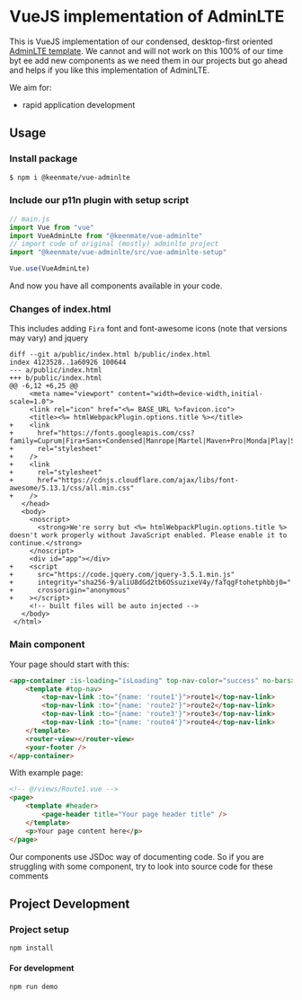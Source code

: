 # VueJS implementation of AdminLTE

This is VueJS implementation of our condensed, desktop-first oriented [AdminLTE template](/keenmate/AdminLTE).
We cannot and will not work on this 100% of our time byt ee add new components as we need them in our projects but go ahead and helps if you like this implementation of AdminLTE.

We aim for:

- rapid application development

## Usage

### Install package

```sh
$ npm i @keenmate/vue-adminlte
```

### Include our p11n plugin with setup script

```javascript
// main.js
import Vue from "vue"
import VueAdminLte from "@keenmate/vue-adminlte"
// import code of original (mostly) adminlte project
import "@keenmate/vue-adminlte/src/vue-adminlte-setup"

Vue.use(VueAdminLte)
```

And now you have all components available in your code.

### Changes of index.html

This includes adding `Fira` font and font-awesome icons (note that versions may vary) and jquery

```
diff --git a/public/index.html b/public/index.html
index 4123528..1a60926 100644
--- a/public/index.html
+++ b/public/index.html
@@ -6,12 +6,25 @@
     <meta name="viewport" content="width=device-width,initial-scale=1.0">
     <link rel="icon" href="<%= BASE_URL %>favicon.ico">
     <title><%= htmlWebpackPlugin.options.title %></title>
+    <link
+      href="https://fonts.googleapis.com/css?family=Cuprum|Fira+Sans+Condensed|Manrope|Martel|Maven+Pro|Monda|Play|Signika|Yanone+Kaffeesatz:300,400,400i,700&display=swap"
+      rel="stylesheet"
+    />
+    <link
+      rel="stylesheet"
+      href="https://cdnjs.cloudflare.com/ajax/libs/font-awesome/5.13.1/css/all.min.css"
+    />
   </head>
   <body>
     <noscript>
       <strong>We're sorry but <%= htmlWebpackPlugin.options.title %> doesn't work properly without JavaScript enabled. Please enable it to continue.</strong>
     </noscript>
     <div id="app"></div>
+    <script
+      src="https://code.jquery.com/jquery-3.5.1.min.js"
+      integrity="sha256-9/aliU8dGd2tb6OSsuzixeV4y/faTqgFtohetphbbj0="
+      crossorigin="anonymous"
+    ></script>
     <!-- built files will be auto injected -->
   </body>
 </html>
```

### Main component

Your page should start with this:

```html
<app-container :is-loading="isLoading" top-nav-color="success" no-bars>
	<template #top-nav>
		<top-nav-link :to="{name: 'route1'}">route1</top-nav-link>
		<top-nav-link :to="{name: 'route2'}">route2</top-nav-link>
		<top-nav-link :to="{name: 'route3'}">route3</top-nav-link>
		<top-nav-link :to="{name: 'route4'}">route4</top-nav-link>
	</template>
	<router-view></router-view>
	<your-footer />
</app-container>
```

With example page:

```html
<!-- @/views/Route1.vue -->
<page>
	<template #header>
		<page-header title="Your page header title" />
	</template>
	<p>Your page content here</p>
</page>
```

Our components use JSDoc way of documenting code. So if you are struggling with some component, try to look into source code for these comments

## Project Development

### Project setup

```
npm install
```

#### For development

```
npm run demo
```
